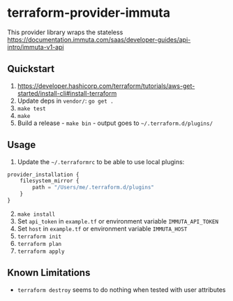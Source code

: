 # terraform-provider-immuta
This provider library wraps the stateless <https://documentation.immuta.com/saas/developer-guides/api-intro/immuta-v1-api>

## Quickstart
1. <https://developer.hashicorp.com/terraform/tutorials/aws-get-started/install-cli#install-terraform>
1. Update deps in `vendor/`: `go get .`
1. `make test`
1. `make`
1. Build a release - `make bin` - output goes to `~/.terraform.d/plugins/`

## Usage
1. Update the `~/.terraformrc` to be able to use local plugins:
```terraform
provider_installation {
    filesystem_mirror {
        path = "/Users/me/.terraform.d/plugins"
    }
}
```

2. `make install`
1. Set `api_token` in `example.tf` or environment variable `IMMUTA_API_TOKEN`
1. Set `host` in `example.tf` or environment variable `IMMUTA_HOST`
1. `terraform init`
1. `terraform plan`
1. `terraform apply`

## Known Limitations
- `terraform destroy` seems to do nothing when tested with user attributes
